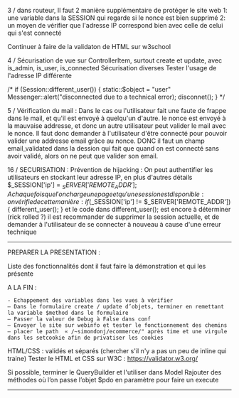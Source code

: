 3 / dans routeur, Il faut 2 manière supplémentaire de protéger le site web
	1: une variable dans la SESSION qui regarde si le nonce est bien supprimé
	2: un moyen de vérifier que l'adresse IP correspond bien avec celle de celui qui s'est connecté

Continuer à faire de la validaton de HTML sur w3school

4 / Sécurisation de vue sur ControllerItem, surtout create et update, avec is_admin, is_user, is_connected
	Sécurisation diverses
	Tester l'usage de l'adresse IP différente

/*
	if (Session::different_user()) {
		static::$object = "user"
		Messenger::alert("disconnected due to a technical error);
		disconnet();
	}
*/

5 / Vérification du mail :
Dans le cas ou l'utilisateur fait une faute de frappe dans le mail, et qu'il est envoyé à quelqu'un d'autre.
le nonce est envoyé à la mauvaise addresse, et donc un autre utilisateur peut valider le mail avec le nonce.
Il faut donc demander à l'utilisateur d'être connecté pour pouvoir valider une addresse email grâce au nonce.
DONC il faut un champ email_validated dans la dession qui fait que quand on est connecté sans avoir validé, alors on ne peut que valider son email.

16 /
SECURISATION :
Prévention de hijacking :
	On peut authentifier les utilisateurs en stockant leur adresse IP, en plus d'autres détails
	$_SESSION['ip'] = $_SERVER['REMOTE_ADDR'];
	A chaque fois que l'on charge une page et qu'une session est disponible :
	on vérifie de cette manière :
	if ($_SESSION['ip'] != $_SERVER['REMOTE_ADDR']) {   different_user();    }
	et le code dans different_user(); est encore à déterminer (rick rolled ?)
		il est recommander de supprimer la session actuelle, et de demander à l'utilisateur de se connecter à nouveau à cause d'une erreur technique

-------------------------------------------------------------------------------------------------------------------

PREPARER LA PRESENTATION :

Liste des fonctionnalités dont il faut faire la démonstration et qui les présente

A LA FIN :

	- Echappement des variables dans les vues à vérifier
	— Dans le formulaire create / update d’objets, terminer en remettant la variable $method dans le formulaire
	— Passer la valeur de Debug à False dans conf
	— Envoyer le site sur webinfo et tester le fonctionnement des chemins
	— placer le path  « /~simondonj/ecommerce/" après time et une virgule dans les setcookie afin de privatiser les cookies

HTML/CSS :
validés et séparés (chercher s'il n'y a pas un peu de inline qui traine)
Tester le HTML et CSS sur W3C : https://validator.w3.org/

Si possible, terminer le QueryBuilder et l'utiliser dans Model
Rajouter des méthodes où l’on passe l’objet $pdo en paramètre pour faire un execute

-----------------------------------------------------------------------------------------------------------------------
